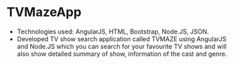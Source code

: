 # TVMazeApp
* Technologies used: AngularJS, HTML, Bootstrap, Node.JS, JSON.
* Developed TV show search application called TVMAZE using AngularJS and Node.JS which you can search for your favourite TV shows and will also show detailed summary of show, information of the cast and genre.
